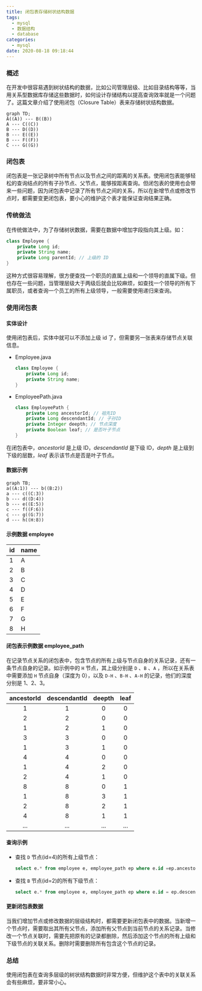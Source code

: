 ```yaml
---
title: 闭包表存储树状结构数据
tags:
  - mysql
  - 数据结构
  - database
categories:
  - mysql
date: 2020-08-18 09:18:44
---
```


### 概述

在开发中很容易遇到树状结构的数据，比如公司管理层级、比如目录结构等等，当用关系型数据库存储这些数据时，如何设计存储结构以提高查询效率就是一个问题了。这篇文章介绍了使用闭包（Closure Table）表来存储树状结构数据。


```mermaid
graph TD;
A((A)) --- B((B))
A --- C((C))
B --- D((D))
B --- E((E))
B --- F((F))
C --- G((G))
```


### 闭包表

闭包表是一张记录树中所有节点以及节点之间的距离的关系表。使用闭包表能够轻松的查询结点的所有子孙节点、父节点，能够按距离查询。但闭包表的使用也会带来一些问题，因为闭包表中记录了所有节点之间的关系，所以在新增节点或修改节点时，都需要变更闭包表，要小心的维护这个表才能保证查询结果正确。

<!-- more -->



### 传统做法

在传统做法中，为了存储树状数据，需要在数据中增加字段指向其上级。如：

```java
class Employee {
    private Long id;
    private String name;
    private Long parentId; // 上级的 ID
}
```

这种方式很容易理解，很方便查找一个职员的直属上级和一个领导的直属下级。但也存在一些问题，当管理层级大于两级后就会比较麻烦，如查找一个领导的所有下属职员，或者查询一个员工的所有上级领导，一般需要使用递归来查询。



### 使用闭包表

#### 实体设计

使用闭包表后，实体中就可以不添加上级 id 了，但需要另一张表来存储节点关联信息。

- Employee.java

  ```java
  class Employee {
      private Long id;
      private String name;
  }
  ```

- EmployeePath.java

  ```java
  class EmployeePath {
      private Long ancestorId; // 祖先ID
      private Long descendantId; // 子孙ID
      private Integer deepth; // 节点深度
      private Boolean leaf; // 是否叶子节点
  }
  ```

在闭包表中，*ancestorId* 是上级 ID，*descendantId* 是下级 ID，*depth* 是上级到下级的层数，*leaf* 表示该节点是否是叶子节点。

#### 数据示例

```mermaid
graph TB;
a((A:1)) --- b((B:2))
a --- c((C:3))
b --- d((D:4))
b --- e((E:5))
c --- f((F:6))
c --- g((G:7))
d --- h((H:8))
```

#### 示例数据 employee

| id   | name |
| ---- | ---- |
| 1    | A    |
| 2    | B    |
| 3    | C    |
| 4    | D    |
| 5    | E    |
| 6    | F    |
| 7    | G    |
| 8    | H    |

#### 闭包表示例数据 employee_path

在记录节点关系的闭包表中，包含节点的所有上级与节点自身的关系记录，还有一条节点自身的记录。如示例中的 `H` 节点，其上级分别是 `D` 、`B` 、`A` ，所以在关系表中需要添加 `H` 节点自身（深度为 0），以及 `D-H` 、`B-H` 、`A-H` 的记录，他们的深度分别是 1、2、3。

| ancestorId | descendantId | deepth | leaf |
| :--------: | :----------: | :----: | :--: |
|     1      |      1       |   0    |  0   |
|     2      |      2       |   0    |  0   |
|     1      |      2       |   1    |  0   |
|     3      |      3       |   0    |  0   |
|     1      |      3       |   1    |  0   |
|     4      |      4       |   0    |  0   |
|     1      |      4       |   2    |  0   |
|     2      |      4       |   1    |  0   |
|     8      |      8       |   0    |  1   |
|     1      |      8       |   3    |  1   |
|     2      |      8       |   2    |  1   |
|     4      |      8       |   1    |  1   |
|    ...     |     ...      |  ...   | ...  |

#### 查询示例

- 查找 `D` 节点(id=4)的所有上级节点：

  ```sql
  select e.* from employee e, employee_path ep where e.id =ep.ancestorId and ep.descendantId = 4;
  ```

  

- 查找 `B` 节点(id=2)的所有下级节点：

  ```sql
  select e.* from employee e, employee_path ep where e.id = ep.descendantId and ep.ancestorId = 2;
  ```

#### 更新闭包表数据

当我们增加节点或修改数据的层级结构时，都需要更新闭包表中的数据。当新增一个节点时，需要取出其所有父节点，添加所有父节点到当前节点的关系记录。当修改一个节点关联时，需要先把原有的记录都删除，然后添加这个节点的所有上级和下级节点的关联关系。删除时需要删除所有包含这个节点的记录。



### 总结

使用闭包表在查询多层级的树状结构数据时非常方便，但维护这个表中的关联关系会有些麻烦，要非常小心。


